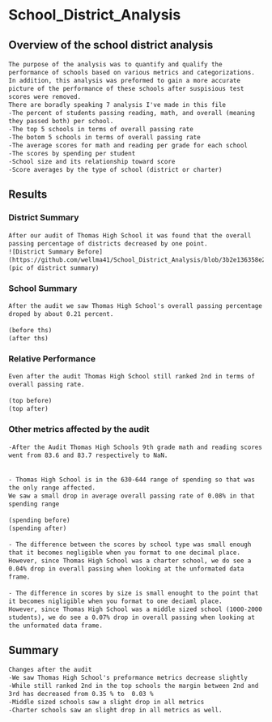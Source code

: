 # School_District_Analysis

## Overview of the school district analysis
	The purpose of the analysis was to quantify and qualify the performance of schools based on various metrics and categorizations.
	In addition, this analysis was preformed to gain a more accurate picture of the performance of these schools after suspisious test scores were removed.
	There are boradly speaking 7 analysis I've made in this file
	-The percent of students passing reading, math, and overall (meaning they passed both) per school.
	-The top 5 schools in terms of overall passing rate
	-The botom 5 schools in terms of overall passing rate
	-The average scores for math and reading per grade for each school
	-The scores by spending per student
	-School size and its relationship toward score
	-Score averages by the type of school (district or charter) 
	

## Results
	
### District Summary
	After our audit of Thomas High School it was found that the overall passing percentage of districts decreased by one point.
	![District Summary Before](https://github.com/wellma41/School_District_Analysis/blob/3b2e136358e2a19c36ad3d5ac909c3d316e6a6af/School%20Analysis%20Figures/district_summary_before.PNG)
	(pic of district summary)

### School Summary 
	After the audit we saw Thomas High School's overall passing percentage droped by about 0.21 percent.
	
	(before ths)
	(after ths)

### Relative Performance
	Even after the audit Thomas High School still ranked 2nd in terms of overall passing rate.
	
	(top before)
	(top after)

### Other metrics affected by the audit
	-After the Audit Thomas High Schools 9th grade math and reading scores went from 83.6 and 83.7 respectively to NaN. 
	

	- Thomas High School is in the 630-644 range of spending so that was the only range affected.
	We saw a small drop in average overall passing rate of 0.08% in that spending range
	
	(spending before)
	(spending after)

	- The difference between the scores by school type was small enough that it becomes negligible when you format to one decimal place.
	However, since Thomas High School was a charter school, we do see a 0.04% drop in overall passing when looking at the unformated data frame.

	- The difference in scores by size is small enought to the point that it becomes nigligible when you format to one deciaml place.  
	However, since Thomas High School was a middle sized school (1000-2000 students), we do see a 0.07% drop in overall passing when looking at the unformated data frame.
## Summary
	Changes after the audit
	-We saw Thomas High School's preformance metrics decrease slightly
	-While still ranked 2nd in the top schools the margin between 2nd and 3rd has decreased from 0.35 % to  0.03 %
	-Middle sized schools saw a slight drop in all metrics
	-Charter schools saw an slight drop in all metrics as well.

 
